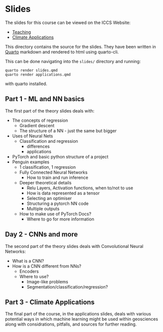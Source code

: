 # Slides

The slides for this course can be viewed on the ICCS Website:
  - [Teaching](https://cambridge-iccs.github.io/practical-ml-with-pytorch/slides.html)
  - [Climate Applications](https://cambridge-iccs.github.io/practical-ml-with-pytorch/applications.html)

This directory contains the source for the slides.
They have been written in [Quarto](https://quarto.org/) markdown and rendered to html
using quarto-cli.

This can be done navigating into the `slides/` directory and running:
```
quarto render slides.qmd
quarto render applications.qmd
```
with quarto installed.

## Part 1 - ML and NN basics

The first part of the theory slides deals with:
- The concepts of regression
  - Gradient descent
  - The structure of a NN - just the same but bigger
- Uses of Neural Nets
  - Classification and regression
    - differences
    - applications
- PyTorch and basic python structure of a project
- Penguin examples
  - 1 classification, 1 regression
  - Fully Connected Neural Networks
    - How to train and run inference
  - Deeper theoretical details
    - Relu Layers, Activation functions, when to/not to use
    - How is data represented as a tensor
    - Selecting an optimiser
    - Structuring a pytorch NN code
    - Multiple outputs
  - How to make use of PyTorch Docs?
    - Where to go for more information

## Day 2 - CNNs and more

The second part of the theory slides deals with Convolutional Neural Networks:
- What is a CNN?
- How is a CNN different from NNs?
  - Encoders
  - Where to use?
    - Image-like problems
    - Segmentation/classification/regression?

## Part 3 - Climate Applications

The final part of the course, in the applications slides, deals with various potential
ways in which machine learning might be used within geosciences along with considrations,
pitfalls, and sources for further reading.
